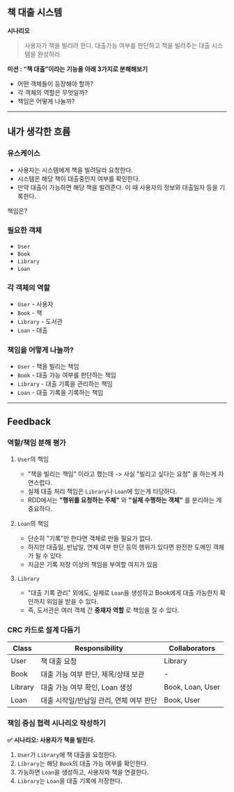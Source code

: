 ## 책 대출 시스템

**시나리오**

> 사용자가 책을 빌리려 한다. 대출가능 여부를 판단하고 책을 빌려주는 대출 시스템을 완성하라.


**미션 : “책 대출”이라는 기능을 아래 3가지로 분해해보기**

- 어떤 객체들이 등장해야 할까?
- 각 객체의 역할은 무엇일까?
- 책임은 어떻게 나눌까?

---
## 내가 생각한 흐름

### 유스케이스
- 사용자는 시스템에게 책을 빌려달라 요청한다.
- 시스템은 해당 책이 대출중인지 여부를 확인한다.
- 만약 대출이 가능하면 해당 책을 빌려준다. 이 때 사용자의 정보와 대출일자 등을 기록한다.

책임은?

### 필요한 객체
- `User`
- `Book`
- `Library`
- `Loan`

### 각 객체의 역할
- `User` - 사용자
- `Book` - 책
- `Library` - 도서관
- `Loan` - 대출

### 책임을 어떻게 나눌까?
- `User` - 책을 빌리는 책임
- `Book` - 대출 가능 여부를 판단하는 책임
- `Library` - 대출 기록을 관리하는 책임
- `Loan` - 대출 기록을 기록하는 책임

---
## Feedback
### 역할/책임 분해 평가
1. `User`의 책임
   - "책을 빌리는 책임" 이라고 했는데 -> 사실 "빌리고 싶다는 요청" 을 하는게 자연스럽다.
   - 실제 대출 처리 책임은 `Library`나 `Loan`에 있는게 타당하다.
   - RDD에서는 **"행위를 요청하는 주체"** 와 **"실제 수행하는 객체"** 를 분리하는 게 중요하다.

2. `Loan`의 책임
   - 단순히 "기록"만 한다면 객체로 만들 필요가 없다.
   - 하지만 대출일, 반납일, 연체 여부 판단 등의 행위가 있다면 완전한 도메인 객체가 될 수 있다.
   - 지금은 기록 저장 이상의 책임을 부여할 여지가 있음
3. `Library`
   - "대출 기록 관리" 외에도, 실제로 `Loan`을 생성하고 Book에게 대출 가능한지 확인까지 위임을 받을 수 있다.
   - 즉, 도서관은 여러 객체 간 **중재자 역할** 로 책임을 질 수 있다.

### CRC 카드로 설계 다듬기
| Class   | Responsibility          | Collaborators    |
| ------- | ----------------------- | ---------------- |
| User    | 책 대출 요청                 | Library          |
| Book    | 대출 가능 여부 판단, 제목/상태 보관   | -                |
| Library | 대출 가능 여부 확인, Loan 생성    | Book, Loan, User |
| Loan    | 대출 시작일/반납일 관리, 연체 여부 판단 | Book, User       |

### 책임 중심 협력 시나리오 작성하기
**✅ 시나리오: 사용자가 책을 빌린다.**
1. `User`가 `Library`에 책 대출을 요청한다.
2. `Library`는 해당 `Book`의 대출 가능 여부를 확인한다.
3. 가능하면 `Loan`을 생성하고, 사용자와 책을 연결한다.
4. `Library`는 `Loan`을 대출 기록에 저장한다.